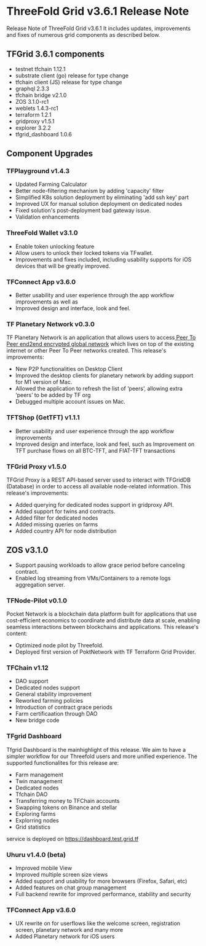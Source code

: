 # ThreeFold Grid v3.6.1 Release Note

Release Note of ThreeFold Grid v3.6.1 It includes updates, improvements and fixes of numerous grid components as described below.

## TFGrid 3.6.1 components
 - testnet tfchain 1.12.1
 - substrate client (go) release for type change
 - tfchain client (JS) release for type change
 - graphql 2.3.3
 - tfchain bridge v2.1.0
 - ZOS 3.1.0-rc1
 - weblets 1.4.3-rc1
 - terraform 1.2.1
 - gridproxy v1.5.1
 - explorer 3.2.2
 - tfgrid_dashboard 1.0.6

## Component Upgrades

### TFPlayground v1.4.3
- Updated Farming Calculator
- Better node-filtering mechanism by adding 'capacity' filter
- Simplified K8s solution deployment by eliminating 'add ssh key' part
- Improved UX for manual solution deployment on dedicated nodes
- Fixed solution's post-deployment bad gateway issue.
- Validation enhancements


### ThreeFold Wallet v3.1.0
- Enable token unlocking feature
- Allow users to unlock their locked tokens via TFwallet. 
- Improvements and fixes included, including usability supports for iOS devices that will be greatly improved.

### TFConnect App v3.6.0

- Better usability and user experience through the app workflow improvements as well as 
- Improved design and interface, look and feel.

### TF Planetary Network v0.3.0
TF Planetary Network is an application that allows users to access[ Peer To Peer end2end encrypted global network](https://library.threefold.me/info/manual/#/technology/threefold__planetary_network) which lives on top of the existing internet or other Peer To Peer networks created. This release's improvements:

- New P2P functionalities on Desktop Client
- Improved the desktop clients for planetary network by adding support for M1 version of Mac.
-  Allowed the application to refresh the list of ‘peers’, allowing extra ‘peers’ to be added by TF org
-  Debugged multiple account issues on Mac.

### TFTShop (GetTFT) v1.1.1

- Better usability and user experience through the app workflow improvements 
- Improved design and interface, look and feel, such as Improvement on TFT purchase flows on all BTC-TFT, and FIAT-TFT transactions

### TFGrid Proxy v1.5.0
TFGrid Proxy is a REST API-based server used to interact with TFGridDB (Database) in order to access all available node-related information. This release's improvements:

- Added querying for dedicated nodes support in gridproxy API.
- Added support for twins and contracts.
- Added filter for dedicated nodes
- Added missing queries on farms
- Added country API for node distribution

## ZOS v3.1.0
- Support pausing workloads to allow grace period before canceling contract.
- Enabled log streaming from VMs/Containers to a remote logs aggregation server. 

### TFNode-Pilot v0.1.0
Pocket Network is a blockchain data platform built for applications that use cost-efficient economics to coordinate and distribute data at scale, enabling seamless interactions between blockchains and applications. This release's content:

- Optimized node pilot by Threefold. 
- Deployed first version of PoktNetwork with TF Terraform Grid Provider.

### TFChain v1.12
- DAO support
- Dedicated nodes support
- General stability improvement
- Reworked farming policies
- Introduction of contract grace periods
- Farm certificaation through DAO
- New bridge code

### TFgrid Dashboard
Tfgrid Dashboard is the mainhighlight of this release. We aim to have a simpler workflow for our Threefold users and more unified experience. The supported functionalites for this release are:
- Farm management
- Twin management
- Dedicated nodes
- Tfchain DAO
- Transferring money to TFChain accounts
- Swapping tokens on Binance and stellar
- Exploring farms
- Explorring nodes
- Grid statistics

service is deployed on https://dashboard.test.grid.tf

### Uhuru v1.4.0 (beta)
- Improved mobile View
- Improved multiple screen size views
- Added support and usability for more browsers (Firefox, Safari, etc)
- Added features on chat group management
- Full backend rewrite for improved performance, stability and security

### TFConnect App v3.6.0
- UX rewrite on for userflows like the welcome screen, registration screen, planetary network and many more
- Added Planetary network for iOS users


